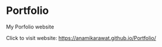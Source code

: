 # Portfolio
My Porfolio website


Click to visit website: https://anamikarawat.github.io/Portfolio/
